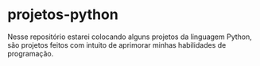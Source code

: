 # projetos-python
Nesse repositório estarei colocando alguns projetos da linguagem Python, são projetos feitos com intuito de aprimorar minhas habilidades de programação. 
